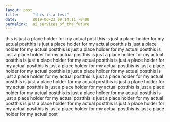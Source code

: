 ```yaml
---
layout: post
title:      "this is a test"
date:       2019-06-23 09:14:11 -0400
permalink:  ai_services_of_the_future
---
```


this is just a place holder for my actual post
this is just a place holder for my actual postthis is just a place holder for my actual postthis is just a place holder for my actual postthis is just a place holder for my actual postthis is just a place holder for my actual postthis is just a place holder for my actual postthis is just a place holder for my actual postthis is just a place holder for my actual postthis is just a place holder for my actual postthis is just a place holder for my actual postthis is just a place holder for my actual postthis is just a place holder for my actual postthis is just a place holder for my actual postthis is just a place holder for my actual postthis is just a place holder for my actual postthis is just a place holder for my actual postthis is just a place holder for my actual postthis is just a place holder for my actual postthis is just a place holder for my actual postthis is just a place holder for my actual postthis is just a place holder for my actual postthis is just a place holder for my actual postthis is just a place holder for my actual postthis is just a place holder for my actual post
